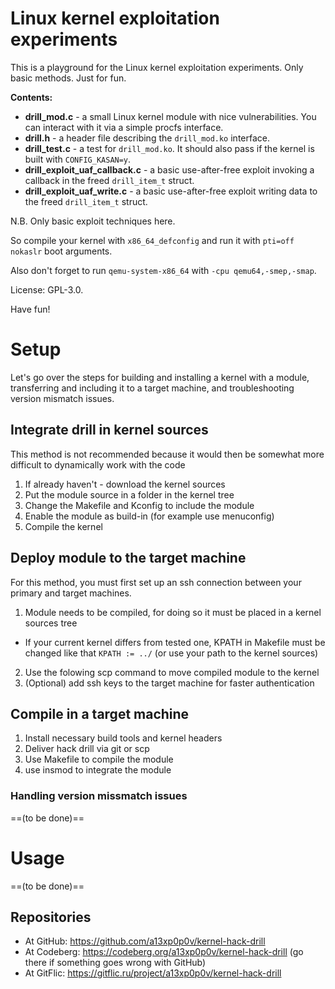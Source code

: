 # Linux kernel exploitation experiments

This is a playground for the Linux kernel exploitation experiments.
Only basic methods. Just for fun.

__Contents:__

  - __drill_mod.c__ - a small Linux kernel module with nice vulnerabilities. You can interact with it via a simple procfs interface.
  - __drill.h__ - a header file describing the `drill_mod.ko` interface.
  - __drill_test.c__ - a test for `drill_mod.ko`. It should also pass if the kernel is built with `CONFIG_KASAN=y`.
  - __drill_exploit_uaf_callback.c__ - a basic use-after-free exploit invoking a callback in the freed `drill_item_t` struct.
  - __drill_exploit_uaf_write.c__ - a basic use-after-free exploit writing data to the freed `drill_item_t` struct.

N.B. Only basic exploit techniques here.

So compile your kernel with `x86_64_defconfig` and run it with `pti=off nokaslr` boot arguments.

Also don't forget to run `qemu-system-x86_64` with `-cpu qemu64,-smep,-smap`.

License: GPL-3.0.

Have fun!

# Setup

Let's go over the steps for building and installing a kernel with a module, transferring and including it to a target machine, and troubleshooting version mismatch issues.

## Integrate drill in kernel sources

This method is not recommended because it would then be somewhat more difficult to dynamically work with the code

1. If already haven't - download the kernel sources
2. Put the module source in a folder in the kernel tree
3. Change the Makefile and Kconfig to include the module
4. Enable the module as build-in (for example use menuconfig)
5. Compile the kernel

## Deploy module to the target machine

For this method, you must first set up an ssh connection between your primary and target machines.

1. Module needs to be compiled, for doing so it must be placed in a kernel sources tree
* If your current kernel differs from tested one, KPATH in Makefile must be changed like that
`KPATH := ../` (or use your path to the kernel sources)
2. Use the folowing scp command to move compiled module to the kernel
3. (Optional) add ssh keys to the target machine for faster authentication

## Compile in a target machine

1. Install necessary build tools and kernel headers
2. Deliver hack drill via git or scp
3. Use Makefile to compile the module
4. use insmod to integrate the module

### Handling version missmatch issues
==(to be done)==

# Usage
==(to be done)==

## Repositories

 - At GitHub: <https://github.com/a13xp0p0v/kernel-hack-drill>
 - At Codeberg: <https://codeberg.org/a13xp0p0v/kernel-hack-drill> (go there if something goes wrong with GitHub)
 - At GitFlic: <https://gitflic.ru/project/a13xp0p0v/kernel-hack-drill>

[1]: https://bugs.chromium.org/p/project-zero/issues/detail?id=1792&desc=2
